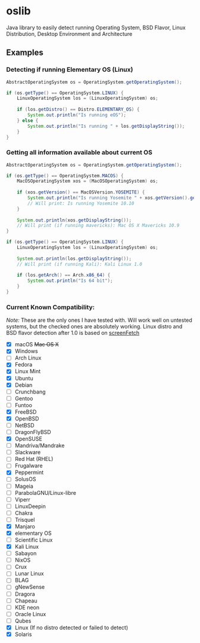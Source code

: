 # oslib

Java library to easily detect running Operating System, BSD Flavor, Linux Distribution, Desktop Environment and Architecture

## Examples

### Detecting if running Elementary OS (Linux)
```java
AbstractOperatingSystem os = OperatingSystem.getOperatingSystem();

if (os.getType() == OperatingSystem.LINUX) {
	LinuxOperatingSystem los = (LinuxOperatingSystem) os;
	
	if (los.getDistro() == Distro.ELEMENTARY_OS) {
		System.out.println("Is running eOS");
	} else {
		System.out.println("Is running " + los.getDisplayString());
	}
}
```

### Getting all information available about current OS
```java
AbstractOperatingSystem os = OperatingSystem.getOperatingSystem();

if (os.getType() == OperatingSystem.MACOS) {
  	MacOSOperatingSystem xos = (MacOSOperatingSystem) os;
   
   	if (xos.getVersion() == MacOSVersion.YOSEMITE) {
   		System.out.println("Is running Yosemite " + xos.getVersion().getVersion());
    	// Will print: Is running Yosemite 10.10
  	}
   
   	System.out.println(xos.getDisplayString());
   	// Will print (if running mavericks): Mac OS X Mavericks 10.9
}

if (os.getType() == OperatingSystem.LINUX) {
	LinuxOperatingSystem los = (LinuxOperatingSystem) os;
	
	System.out.println(los.getDisplayString());
	// Will print (if running Kali): Kali Linux 1.0
	
	if (los.getArch() == Arch.x86_64) {
		System.out.println("Is 64 bit");
	}
}
```

### Current Known Compatibility:

_Note:_ These are the only ones I have tested with. Will work well on untested systems, but the checked ones are absolutely working.
Linux distro and BSD flavor detection after 1.0 is based on [screenFetch](https://github.com/KittyKatt/screenFetch)

- [x] macOS ~~Mac OS X~~
- [x] Windows
- [ ] Arch Linux
- [x] Fedora
- [x] Linux Mint
- [x] Ubuntu
- [x] Debian
- [ ] Crunchbang
- [ ] Gentoo
- [ ] Funtoo
- [x] FreeBSD
- [x] OpenBSD
- [ ] NetBSD
- [ ] DragonFlyBSD
- [x] OpenSUSE
- [ ] Mandriva/Mandrake
- [ ] Slackware
- [ ] Red Hat (RHEL)
- [ ] Frugalware
- [x] Peppermint
- [ ] SolusOS
- [ ] Mageia
- [ ] ParabolaGNU/Linux-libre
- [ ] Viperr
- [ ] LinuxDeepin
- [ ] Chakra
- [ ] Trisquel
- [x] Manjaro
- [x] elementary OS
- [ ] Scientific Linux
- [x] Kali Linux
- [ ] Sabayon
- [ ] NixOS
- [ ] Crux
- [ ] Lunar Linux
- [ ] BLAG
- [ ] gNewSense
- [ ] Dragora
- [ ] Chapeau
- [ ] KDE neon
- [ ] Oracle Linux
- [ ] Qubes
- [x] Linux (If no distro detected or failed to detect)
- [x] Solaris
